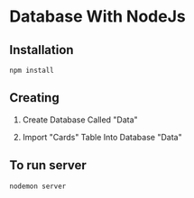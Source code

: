 # Database With NodeJs
## Installation
```
npm install
```
## Creating

1. Create Database Called "Data"

2. Import "Cards" Table Into Database "Data"


## To run server

```
nodemon server
```

